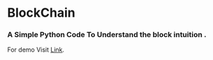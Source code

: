 # BlockChain
### A Simple Python Code To Understand the block intuition .
For demo Visit [Link](https://www.linkedin.com/posts/darpan-rajput-768b23195_blockchain-cryptocurrency-bitcoin-activity-6742836436543918080-Uvfa "Linked In").

